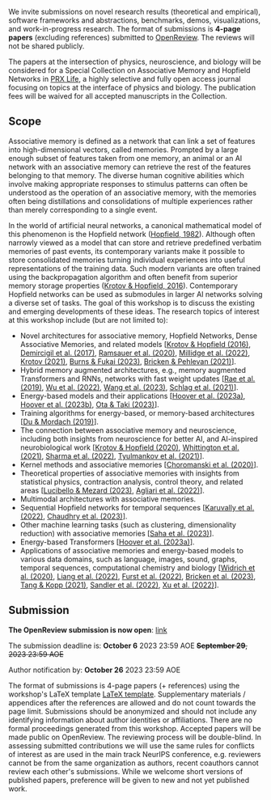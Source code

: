 <!-- Open links in new tabs -->
<base target="_blank">


We invite submissions on novel research results (theoretical and empirical), software frameworks and abstractions, benchmarks, demos, visualizations, and work-in-progress research. The format of submissions is **4-page papers** (excluding references) submitted to [OpenReview](https://openreview.net/group?id=NeurIPS.cc/2023/Workshop/AMHN). The reviews will not be shared publicly.

The papers at the intersection of physics, neuroscience, and biology will be considered for a Special Collection on Associative Memory and Hopfield Networks in [PRX Life](https://journals.aps.org/prxlife), a highly selective and fully open access journal focusing on topics at the interface of physics and biology. The publication fees will be waived for all accepted manuscripts in the Collection.

## Scope

Associative memory is defined as a network that can link a set of features into high-dimensional vectors, called memories. Prompted by a large enough subset of features taken from one memory, an animal or an AI network with an associative memory can retrieve the rest of the features belonging to that memory. The diverse human cognitive abilities which involve making appropriate responses to stimulus patterns can often be understood as the operation of an associative memory, with the memories often being distillations and consolidations of multiple experiences rather than merely corresponding to a single event.

In the world of artificial neural networks, a canonical mathematical model of this phenomenon is the Hopfield network ([Hopfield, 1982](https://www.pnas.org/doi/10.1073/pnas.79.8.2554)). Although often narrowly viewed as a model that can store and retrieve predefined verbatim memories of past events, its contemporary variants make it possible to store consolidated memories turning individual experiences into useful representations of the training data. Such modern variants are often trained using the backpropagation algorithm and often benefit from superior memory storage properties ([Krotov & Hopfield, 2016](https://papers.nips.cc/paper_files/paper/2016/hash/eaae339c4d89fc102edd9dbdb6a28915-Abstract.html)). Contemporary Hopfield networks can be used as submodules in larger AI networks solving a diverse set of tasks. The goal of this workshop is to discuss the existing and emerging developments of these ideas. The research topics of interest at this workshop include (but are not limited to):

- Novel architectures for associative memory, Hopfield Networks, Dense Associative Memories, and related models [[Krotov & Hopfield (2016)](https://papers.nips.cc/paper_files/paper/2016/hash/eaae339c4d89fc102edd9dbdb6a28915-Abstract.html), [Demircigil et al. (2017)](https://arxiv.org/abs/1702.01929), [Ramsauer et al. (2020)](https://arxiv.org/abs/2008.02217), [Millidge et al. (2022)](https://arxiv.org/abs/2202.04557), [Krotov (2021)](https://arxiv.org/abs/2107.06446), [Burns & Fukai (2023)](https://arxiv.org/abs/2305.05179), [Bricken & Pehlevan (2021)](https://arxiv.org/abs/2111.05498)].
- Hybrid memory augmented architectures, e.g., memory augmented Transformers and RNNs, networks with fast weight updates [[Rae et al. (2019)](https://arxiv.org/abs/1911.05507), [Wu et al. (2022)](https://arxiv.org/abs/2203.08913), [Wang et al. (2023)](https://arxiv.org/abs/2306.07174), [Schlag et al. (2021)](http://proceedings.mlr.press/v139/schlag21a.html)].
- Energy-based models and their applications [[Hoover et al. (2023a)](https://arxiv.org/abs/2302.07253), [Hoover et al. (2023b)](https://bhoov.com/hamux/), [Ota & Taki (2023)](https://arxiv.org/abs/2304.13061)].
- Training algorithms for energy-based, or memory-based architectures [[Du & Mordach (2019)](https://arxiv.org/abs/1903.08689)].
- The connection between associative memory and neuroscience, including both insights from neuroscience for better AI, and AI-inspired neurobiological work [[Krotov & Hopfield (2020)](https://arxiv.org/abs/2008.06996), [Whittington et al. (2021)](https://arxiv.org/abs/2112.04035), [Sharma et al. (2022)](https://arxiv.org/abs/2202.00159), [Tyulmankov et al. (2021)](https://arxiv.org/abs/2110.13976)].
- Kernel methods and associative memories [[Choromanski et al. (2020)](https://arxiv.org/abs/2009.14794)].
- Theoretical properties of associative memories with insights from statistical physics, contraction analysis, control theory, and related areas [[Lucibello & Mezard (2023)](https://arxiv.org/abs/2304.14964), [Agliari et al. (2022)](https://arxiv.org/abs/2212.00606)].
- Multimodal architectures with associative memories.
- Sequential Hopfield networks for temporal sequences [[Karuvally et al. (2022)](https://arxiv.org/abs/2212.05563), [Chaudhry et al. (2023)](https://arxiv.org/abs/2306.04532)].
- Other machine learning tasks (such as clustering, dimensionality reduction) with associative memories [[Saha et al. (2023)](https://arxiv.org/abs/2306.03209)].
- Energy-based Transformers [[Hoover et al. (2023a)](https://arxiv.org/abs/2302.07253)].
- Applications of associative memories and energy-based models to various data domains, such as language, images, sound, graphs, temporal sequences, computational chemistry and biology [[Widrich et al. (2020)](https://arxiv.org/abs/2007.13505), [Liang et al. (2022)](https://www.frontiersin.org/articles/10.3389/fdata.2022.1044709/full), [Furst et al. (2022)](https://proceedings.neurips.cc/paper_files/paper/2022/hash/8078e76f913e31b8467e85b4c0f0d22b-Abstract-Conference.html), [Bricken et al. (2023)](https://arxiv.org/abs/2303.11934), [Tang & Kopp (2021)](https://arxiv.org/abs/2105.15034), [Sandler et al. (2022)](https://openaccess.thecvf.com/content/CVPR2022/html/Sandler_Fine-Tuning_Image_Transformers_Using_Learnable_Memory_CVPR_2022_paper.html), [Xu et al. (2022)](https://arxiv.org/abs/2208.04441)].

## Submission

**The OpenReview submission is now open**: [link](https://openreview.net/group?id=NeurIPS.cc/2023/Workshop/AMHN)

The submission deadline is: **October 6** 2023 23:59 AOE ~~**September 29**, 2023 23:59 AOE~~

Author notification by: **October 26** 2023 23:59 AOE

The format of submissions is 4-page papers (+ references) using the workshop's LaTeX template [LaTeX template](/amhn2023_latex_template.zip "download"). Supplementary materials / appendices after the references are allowed and do not count towards the page limit. Submissions should be anonymized and should not include any identifying information about author identities or affiliations. There are no formal proceedings generated from this workshop. Accepted papers will be made public on OpenReview. The reviewing process will be double-blind. In assessing submitted contributions we will use the same rules for conflicts of interest as are used in the main track NeurIPS conference, e.g. reviewers cannot be from the same organization as authors, recent coauthors cannot review each other's submissions. While we welcome short versions of published papers, preference will be given to new and not yet published work.